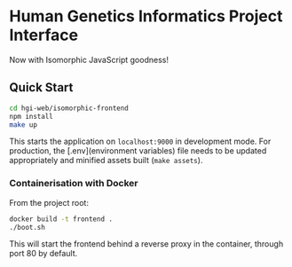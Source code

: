# Human Genetics Informatics Project Interface

Now with Isomorphic JavaScript goodness!

## Quick Start

```sh
cd hgi-web/isomorphic-frontend
npm install
make up
```

This starts the application on `localhost:9000` in development mode. For
production, the [.env](environment variables) file needs to be updated
appropriately and minified assets built (`make assets`).

### Containerisation with Docker

From the project root:

```sh
docker build -t frontend .
./boot.sh
```

This will start the frontend behind a reverse proxy in the container,
through port 80 by default.
